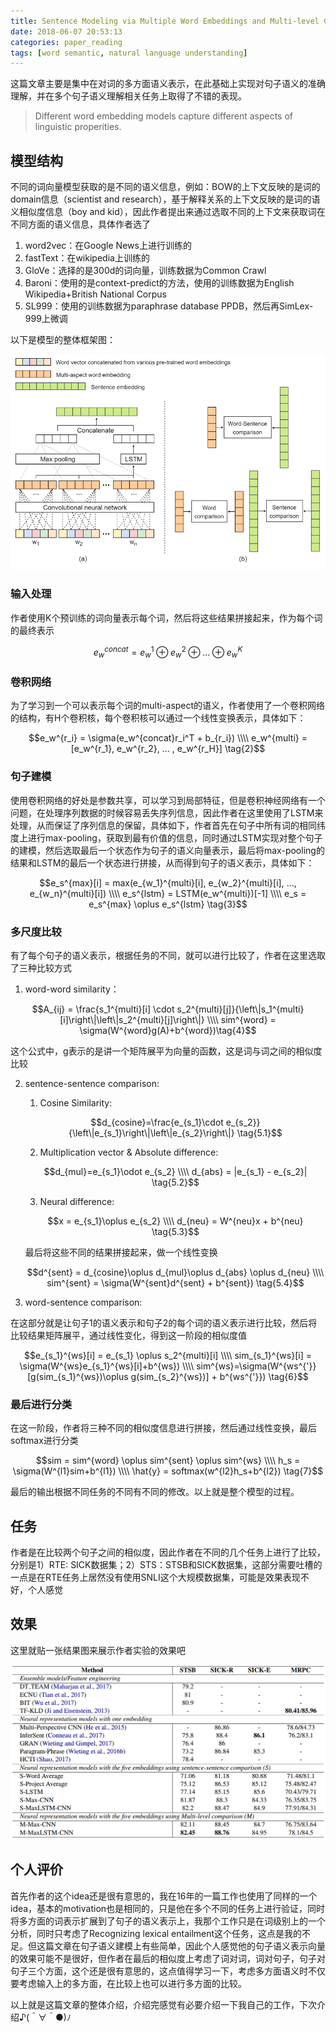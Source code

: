 ```yaml
---
title: Sentence Modeling via Multiple Word Embeddings and Multi-level Comparison for Semantic Textual Similarity
date: 2018-06-07 20:53:13
categories: paper_reading
tags: [word semantic, natural language understanding]
---
```


这篇文章主要是集中在对词的多方面语义表示，在此基础上实现对句子语义的准确理解，并在多个句子语义理解相关任务上取得了不错的表现。

> Different word embedding models capture different aspects of linguistic properities.

## 模型结构

不同的词向量模型获取的是不同的语义信息，例如：BOW的上下文反映的是词的domain信息（scientist and research），基于解释关系的上下文反映的是词的语义相似度信息（boy and kid），因此作者提出来通过选取不同的上下文来获取词在不同方面的语义信息，具体作者选了

1. word2vec：在Google News上进行训练的
2. fastText：在wikipedia上训练的
3. GloVe：选择的是300d的词向量，训练数据为Common Crawl
4. Baroni：使用的是context-predict的方法，使用的训练数据为English Wikipedia+British National Corpus
5. SL999：使用的训练数据为paraphrase database PPDB，然后再SimLex-999上微调

以下是模型的整体框架图：

![model-structure](paper-20180607/2018-06-07-1.PNG)

### 输入处理

作者使用K个预训练的词向量表示每个词，然后将这些结果拼接起来，作为每个词的最终表示

$$e_w^{concat} = e_w^1\oplus e_w^2 \oplus ... \oplus e_w^K \tag{1}$$

### 卷积网络

为了学习到一个可以表示每个词的multi-aspect的语义，作者使用了一个卷积网络的结构，有H个卷积核，每个卷积核可以通过一个线性变换表示，具体如下：

$$e_w^{r_i} = \sigma(e_w^{concat}r_i^T + b_{r_i}) \\\\ e_w^{multi} = [e_w^{r_1}, e_w^{r_2}, ... , e_w^{r_H}] \tag{2}$$

### 句子建模

使用卷积网络的好处是参数共享，可以学习到局部特征，但是卷积神经网络有一个问题，在处理序列数据的时候容易丢失序列信息，因此作者在这里使用了LSTM来处理，从而保证了序列信息的保留，具体如下，作者首先在句子中所有词的相同纬度上进行max-pooling，获取到最有价值的信息，同时通过LSTM实现对整个句子的建模，然后选取最后一个状态作为句子的语义向量表示，最后将max-pooling的结果和LSTM的最后一个状态进行拼接，从而得到句子的语义表示，具体如下：

$$e_s^{max}[i] = max(e_{w_1}^{multi}[i], e_{w_2}^{multi}[i], ..., e_{w_n}^{multi}[i]) \\\\ e_s^{lstm} = LSTM(e_w^{multi})[-1] \\\\ e_s = e_s^{max} \oplus e_s^{lstm} \tag{3}$$

### 多尺度比较

有了每个句子的语义表示，根据任务的不同，就可以进行比较了，作者在这里选取了三种比较方式

1. word-word similarity：

$$A_{ij} = \frac{s_1^{multi}[i] \cdot s_2^{multi}[j]}{\left\|s_1^{multi}[i]\right\|\left\|s_2^{multi}[j]\right\|} \\\\ sim^{word} =  \sigma(W^{word}g(A)+b^{word})\tag{4}$$

这个公式中，g表示的是讲一个矩阵展平为向量的函数，这是词与词之间的相似度比较

2. sentence-sentence comparison:

   1. Cosine Similarity:

   $$d_{cosine}=\frac{e_{s_1}\cdot e_{s_2}}{\left\|e_{s_1}\right\|\left\|e_{s_2}\right\|} \tag{5.1}$$

   2. Multiplication vector & Absolute difference:

   $$d_{mul}=e_{s_1}\odot e_{s_2} \\\\ d_{abs} = |e_{s_1} - e_{s_2}| \tag{5.2}$$

   3. Neural difference:

   $$x = e_{s_1}\oplus e_{s_2} \\\\ d_{neu} = W^{neu}x + b^{neu} \tag{5.3}$$

   最后将这些不同的结果拼接起来，做一个线性变换

   $$d^{sent} = d_{cosine}\oplus d_{mul}\oplus d_{abs} \oplus d_{neu} \\\\ sim^{sent} = \sigma(W^{sent}d^{sent} + b^{sent}) \tag{5.4}$$

3. word-sentence comparison:

在这部分就是让句子1的语义表示和句子2的每个词的语义表示进行比较，然后将比较结果矩阵展平，通过线性变化，得到这一阶段的相似度值

$$e_{s_1}^{ws}[i] = e_{s_1} \oplus s_2^{multi}[i] \\\\ sim_{s_1}^{ws}[i] = \sigma(W^{ws}e_{s_1}^{ws}[i]+b^{ws}) \\\\ sim^{ws}=\sigma(W^{ws^{'}}[g(sim_{s_1}^{ws})\oplus g(sim_{s_2}^{ws})] + b^{ws^{'}}) \tag{6}$$

### 最后进行分类

在这一阶段，作者将三种不同的相似度信息进行拼接，然后通过线性变换，最后softmax进行分类

$$sim = sim^{word} \oplus sim^{sent} \oplus sim^{ws} \\\\ h_s = \sigma(W^{l1}sim+b^{l1}) \\\\ \hat{y} = softmax(w^{l2}h_s+b^{l2}) \tag{7}$$

最后的输出根据不同任务的不同有不同的修改。以上就是整个模型的过程。

## 任务

作者是在比较两个句子之间的相似度，因此作者在不同的几个任务上进行了比较，分别是1）RTE: SICK数据集；2）STS：STSB和SICK数据集，这部分需要吐槽的一点是在RTE任务上居然没有使用SNLI这个大规模数据集，可能是效果表现不好，个人感觉

## 效果

这里就贴一张结果图来展示作者实验的效果吧

![results](paper-20180607/2018-06-07-2.PNG)

## 个人评价

首先作者的这个idea还是很有意思的，我在16年的一篇工作也使用了同样的一个idea，基本的motivation也是相同的，只是他在多个不同的任务上进行验证，同时将多方面的词表示扩展到了句子的语义表示上，我那个工作只是在词级别上的一个分析，同时只考虑了Recognizing lexical entailment这个任务，这点是我的不足。但这篇文章在句子语义建模上有些简单，因此个人感觉他的句子语义表示向量的效果可能不是很好，但作者在最后的相似度上考虑了词对词，词对句子，句子对句子三个方面，这个还是很有意思的，这点值得学习一下，考虑多方面语义时不仅要考虑输入上的多方面，在比较上也可以进行多方面的比较。

以上就是这篇文章的整体介绍，介绍完感觉有必要介绍一下我自己的工作，下次介绍♪(＾∀＾●)ﾉ
